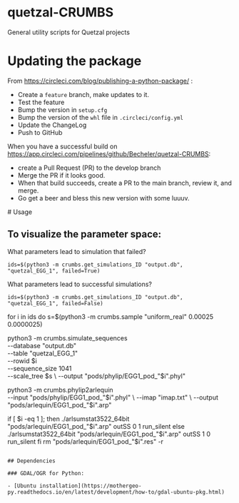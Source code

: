 # quetzal-CRUMBS

General utility scripts for Quetzal projects

# Updating the package

From https://circleci.com/blog/publishing-a-python-package/ :

* Create a `feature` branch, make updates to it.
* Test the feature
* Bump the version in `setup.cfg`
* Bump the version of the `whl` file in `.circleci/config.yml`
* Update the ChangeLog
* Push to GitHub

When you have a successful build on https://app.circleci.com/pipelines/github/Becheler/quetzal-CRUMBS:
* create a Pull Request (PR) to the develop branch
* Merge the PR if it looks good.
* When that build succeeds, create a PR to the main branch, review it, and merge.
* Go get a beer and bless this new version with some luuuv.

# Usage

## To visualize the parameter space:

What parameters lead to simulation that failed?

```
ids=$(python3 -m crumbs.get_simulations_ID "output.db", "quetzal_EGG_1", failed=True)
```
What parameters lead to successful simulations?
```
ids=$(python3 -m crumbs.get_simulations_ID "output.db", "quetzal_EGG_1", failed=False)
```

for i in ids
do
  s=$(python3 -m crumbs.sample "uniform_real" 0.00025 0.0000025)

  python3 -m crumbs.simulate_sequences \
  --database "output.db" \
  --table "quetzal_EGG_1" \
  --rowid $i\
  --sequence_size 1041  \
  --scale_tree $s \
  --output "pods/phylip/EGG1_pod_"$i".phyl"

  python3 -m crumbs.phylip2arlequin \
  --input "pods/phylip/EGG1_pod_"$i".phyl" \
  --imap "imap.txt" \
  --output "pods/arlequin/EGG1_pod_"$i".arp"

  if [ $i -eq 1 ]; then
      ./arlsumstat3522_64bit "pods/arlequin/EGG1_pod_"$i".arp" outSS 0 1 run_silent
   else
      ./arlsumstat3522_64bit "pods/arlequin/EGG1_pod_"$i".arp" outSS 1 0 run_silent
   fi
   rm "pods/arlequin/EGG1_pod_"$i".res" -r
```

## Dependencies

### GDAL/OGR for Python:

- [Ubuntu installation](https://mothergeo-py.readthedocs.io/en/latest/development/how-to/gdal-ubuntu-pkg.html)

